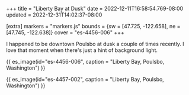 +++
title = "Liberty Bay at Dusk"
date = 2022-12-11T16:58:54.769-08:00
updated = 2022-12-31T14:02:37-08:00

[extra]
markers = "markers.js"
bounds = {sw = [47.725, -122.658], ne = [47.745, -122.638]}
cover = "es-4456-006"
+++

I happened to be downtown Poulsbo at dusk a couple of times recently. I love that moment when there's just a hint of background light.

<!-- more -->

{{ es_image(id="es-4456-006", caption = "Liberty Bay, Poulsbo, Washington") }}

{{ es_image(id="es-4457-002", caption = "Liberty Bay, Poulsbo, Washington") }}
